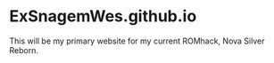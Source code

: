 # ExSnagemWes.github.io
This will be my primary website for my current ROMhack, Nova Silver Reborn.
